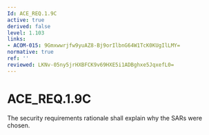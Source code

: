 ```yaml
---
Id: ACE_REQ.1.9C
active: true
derived: false
level: 1.103
links:
- ACOM-015: 9Gmxwwrjfw9yuAZ8-Bj9orIlbnG64W1TcK0KUgIlLMY=
normative: true
ref: ''
reviewed: LKNv-05ny5jrHXBFCK9v69HXE5i1ADBghxe5JqxefL0=
---
```


# ACE_REQ.1.9C

The security requirements rationale shall explain why the SARs were chosen.